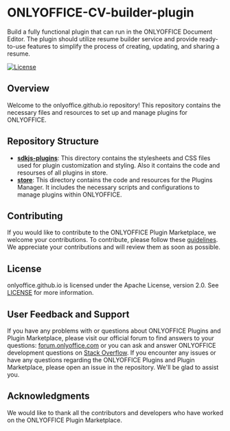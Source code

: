 # ONLYOFFICE-CV-builder-plugin
Build a fully functional plugin that can run in the ONLYOFFICE Document Editor. The plugin should utilize resume builder service and provide ready-to-use features to simplify the process of creating, updating, and sharing a resume.



[![License](https://img.shields.io/badge/License-Apache_2.0-green.svg)](https://www.apache.org/licenses/LICENSE-2.0)

## Overview

Welcome to the onlyoffice.github.io repository! This repository contains the necessary files and resources to set up and manage plugins for ONLYOFFICE.

## Repository Structure

* [**sdkjs-plugins**](sdkjs-plugins): This directory contains the stylesheets and CSS files used for plugin customization and styling. Also it contains the code and resourses of all plugins in store.
* [**store**](store): This directory contains the code and resources for the Plugins Manager. It includes the necessary scripts and configurations to manage plugins within ONLYOFFICE.

## Contributing

If you would like to contribute to the ONLYOFFICE Plugin Marketplace, we welcome your contributions. To contribute, please follow these [guidelines](https://github.com/ONLYOFFICE/onlyoffice.github.io/tree/master/store#how-to-build-and-add-your-own-plugin). We appreciate your contributions and will review them as soon as possible.

## License

onlyoffice.github.io is licensed under the Apache License, version 2.0. See [LICENSE](LICENSE) for more information.

## User Feedback and Support

If you have any problems with or questions about ONLYOFFICE Plugins and Plugin Marketplace, please visit our official forum to find answers to your questions: [forum.onlyoffice.com](https://forum.onlyoffice.com) or you can ask and answer ONLYOFFICE development questions on [Stack Overflow](https://stackoverflow.com/questions/tagged/onlyoffice).
If you encounter any issues or have any questions regarding the ONLYOFFICE Plugins and Plugin Marketplace, please open an issue in the repository. We'll be glad to assist you.

## Acknowledgments

We would like to thank all the contributors and developers who have worked on the ONLYOFFICE Plugin Marketplace.
